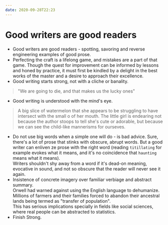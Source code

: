 ```yaml
---
date: 2020-09-28T22:23
---
```


# Good writers are good readers

- Good writers are good readers - spotting, savoring and reverse engineering examples of good prose.
- Perfecting the craft is a lifelong game, and mistakes are a part of that game. Though the quest for improvement can be informed by lessons and honed by practice, it must first be kindled by a delight in the best works of the master and a desire to approach their excellence.
- Good writing starts strong, not with a cliche or banality.
> "We are going to die, and that makes us the lucky ones"
- Good writing is understood with the mind's eye.
> A big slice of watermelon that she appears to be struggling to have intersect with the small o of her mouth.
The little girl is endearing not because the author stoops to tell she's cute or adorable, but because we can see the child-like mannerisms for ourseves.
- Do not use big words when a simple one will do - is bad advice. Sure, there's a lot of prose that stinks with obscure, abrupt words. But a good writer can enliven ze prose with the right word (reading `titillating` for example evokes what it means, and it's no coincidence that `haunting` means what it means).  
Writers shouldn't shy away from a word if it's dead-on meaning, evocative in sound, and not so obscure that the reader will never see it again.
- Insistence of concrete imagery over familiar verbiage and abstract summary.  
Orwell had warned against using the English language to dehumanize. Millions of farmers and their families forced to abandon their ancestral lands being termed as "transfer of population".  
This has serious implications specially in fields like social sciences, where real people can be abstracted to statistics.
- Finish Strong.
